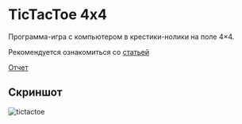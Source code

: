 # TicTacToe 4x4
Программа-игра с компьютером в крестики-нолики на поле 4×4.

Рекомендуется ознакомиться со [статьей](http://www.iqfun.ru/articles/tic-tac-toe-silverman.shtml)

[Отчет](REPORT.md)

## Скриншот

![tictactoe](http://ipic.su/img/img7/fs/img.1555343407.png) 

